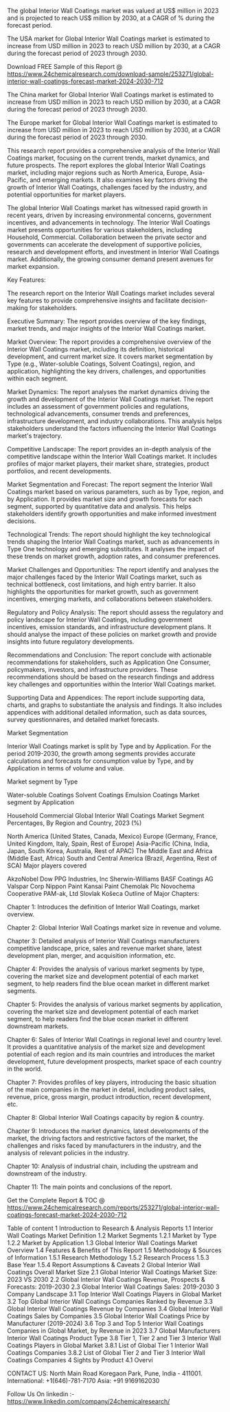 The global Interior Wall Coatings market was valued at US$ million in 2023 and is projected to reach US$ million by 2030, at a CAGR of % during the forecast period.

The USA market for Global Interior Wall Coatings market is estimated to increase from USD million in 2023 to reach USD million by 2030, at a CAGR during the forecast period of 2023 through 2030.

Download FREE Sample of this Report @ https://www.24chemicalresearch.com/download-sample/253271/global-interior-wall-coatings-forecast-market-2024-2030-712

The China market for Global Interior Wall Coatings market is estimated to increase from USD million in 2023 to reach USD million by 2030, at a CAGR during the forecast period of 2023 through 2030.

The Europe market for Global Interior Wall Coatings  market is estimated to increase from USD million in 2023 to reach USD million by 2030, at a CAGR during the forecast period of 2023 through 2030.

This research report provides a comprehensive analysis of the Interior Wall Coatings market, focusing on the current trends, market dynamics, and future prospects. The report explores the global Interior Wall Coatings market, including major regions such as North America, Europe, Asia-Pacific, and emerging markets. It also examines key factors driving the growth of Interior Wall Coatings, challenges faced by the industry, and potential opportunities for market players.

The global Interior Wall Coatings market has witnessed rapid growth in recent years, driven by increasing environmental concerns, government incentives, and advancements in technology. The Interior Wall Coatings market presents opportunities for various stakeholders, including Household, Commercial. Collaboration between the private sector and governments can accelerate the development of supportive policies, research and development efforts, and investment in Interior Wall Coatings market. Additionally, the growing consumer demand present avenues for market expansion.

Key Features:

The research report on the Interior Wall Coatings market includes several key features to provide comprehensive insights and facilitate decision-making for stakeholders.

Executive Summary: The report provides overview of the key findings, market trends, and major insights of the Interior Wall Coatings market.

Market Overview: The report provides a comprehensive overview of the Interior Wall Coatings market, including its definition, historical development, and current market size. It covers market segmentation by Type (e.g., Water-soluble Coatings, Solvent Coatings), region, and application, highlighting the key drivers, challenges, and opportunities within each segment.

Market Dynamics: The report analyses the market dynamics driving the growth and development of the Interior Wall Coatings market. The report includes an assessment of government policies and regulations, technological advancements, consumer trends and preferences, infrastructure development, and industry collaborations. This analysis helps stakeholders understand the factors influencing the Interior Wall Coatings market's trajectory.

Competitive Landscape: The report provides an in-depth analysis of the competitive landscape within the Interior Wall Coatings market. It includes profiles of major market players, their market share, strategies, product portfolios, and recent developments.

Market Segmentation and Forecast: The report segment the Interior Wall Coatings market based on various parameters, such as by Type, region, and by Application. It provides market size and growth forecasts for each segment, supported by quantitative data and analysis. This helps stakeholders identify growth opportunities and make informed investment decisions.

Technological Trends: The report should highlight the key technological trends shaping the Interior Wall Coatings market, such as advancements in Type One technology and emerging substitutes. It analyses the impact of these trends on market growth, adoption rates, and consumer preferences.

Market Challenges and Opportunities: The report identify and analyses the major challenges faced by the Interior Wall Coatings market, such as technical bottleneck, cost limitations, and high entry barrier. It also highlights the opportunities for market growth, such as government incentives, emerging markets, and collaborations between stakeholders.

Regulatory and Policy Analysis: The report should assess the regulatory and policy landscape for Interior Wall Coatings, including government incentives, emission standards, and infrastructure development plans. It should analyse the impact of these policies on market growth and provide insights into future regulatory developments.

Recommendations and Conclusion: The report conclude with actionable recommendations for stakeholders, such as Application One Consumer, policymakers, investors, and infrastructure providers. These recommendations should be based on the research findings and address key challenges and opportunities within the Interior Wall Coatings market.

Supporting Data and Appendices: The report include supporting data, charts, and graphs to substantiate the analysis and findings. It also includes appendices with additional detailed information, such as data sources, survey questionnaires, and detailed market forecasts.

Market Segmentation

Interior Wall Coatings market is split by Type and by Application. For the period 2019-2030, the growth among segments provides accurate calculations and forecasts for consumption value by Type, and by Application in terms of volume and value.

Market segment by Type

Water-soluble Coatings
Solvent Coatings
Emulsion Coatings
Market segment by Application

Household
Commercial
Global Interior Wall Coatings Market Segment Percentages, By Region and Country, 2023 (%)

North America (United States, Canada, Mexico)
Europe (Germany, France, United Kingdom, Italy, Spain, Rest of Europe)
Asia-Pacific (China, India, Japan, South Korea, Australia, Rest of APAC)
The Middle East and Africa (Middle East, Africa)
South and Central America (Brazil, Argentina, Rest of SCA)
Major players covered

AkzoNobel
Dow
PPG Industries, Inc
Sherwin-Williams
BASF Coatings AG
Valspar Corp
Nippon Paint
Kansai Paint
Chemolak Plc
Novochema Cooperative
PAM-ak, Ltd
Slovlak Košeca
Outline of Major Chapters:

Chapter 1: Introduces the definition of Interior Wall Coatings, market overview.

Chapter 2: Global Interior Wall Coatings market size in revenue and volume.

Chapter 3: Detailed analysis of Interior Wall Coatings manufacturers competitive landscape, price, sales and revenue market share, latest development plan, merger, and acquisition information, etc.

Chapter 4: Provides the analysis of various market segments by type, covering the market size and development potential of each market segment, to help readers find the blue ocean market in different market segments.

Chapter 5: Provides the analysis of various market segments by application, covering the market size and development potential of each market segment, to help readers find the blue ocean market in different downstream markets.

Chapter 6: Sales of Interior Wall Coatings in regional level and country level. It provides a quantitative analysis of the market size and development potential of each region and its main countries and introduces the market development, future development prospects, market space of each country in the world.

Chapter 7: Provides profiles of key players, introducing the basic situation of the main companies in the market in detail, including product sales, revenue, price, gross margin, product introduction, recent development, etc.

Chapter 8: Global Interior Wall Coatings capacity by region & country.

Chapter 9: Introduces the market dynamics, latest developments of the market, the driving factors and restrictive factors of the market, the challenges and risks faced by manufacturers in the industry, and the analysis of relevant policies in the industry.

Chapter 10: Analysis of industrial chain, including the upstream and downstream of the industry.

Chapter 11: The main points and conclusions of the report.

Get the Complete Report & TOC @ https://www.24chemicalresearch.com/reports/253271/global-interior-wall-coatings-forecast-market-2024-2030-712

Table of content
1 Introduction to Research & Analysis Reports
1.1 Interior Wall Coatings Market Definition
1.2 Market Segments
1.2.1 Market by Type
1.2.2 Market by Application
1.3 Global Interior Wall Coatings Market Overview
1.4 Features & Benefits of This Report
1.5 Methodology & Sources of Information
1.5.1 Research Methodology
1.5.2 Research Process
1.5.3 Base Year
1.5.4 Report Assumptions & Caveats
2 Global Interior Wall Coatings Overall Market Size
2.1 Global Interior Wall Coatings Market Size: 2023 VS 2030
2.2 Global Interior Wall Coatings Revenue, Prospects & Forecasts: 2019-2030
2.3 Global Interior Wall Coatings Sales: 2019-2030
3 Company Landscape
3.1 Top Interior Wall Coatings Players in Global Market
3.2 Top Global Interior Wall Coatings Companies Ranked by Revenue
3.3 Global Interior Wall Coatings Revenue by Companies
3.4 Global Interior Wall Coatings Sales by Companies
3.5 Global Interior Wall Coatings Price by Manufacturer (2019-2024)
3.6 Top 3 and Top 5 Interior Wall Coatings Companies in Global Market, by Revenue in 2023
3.7 Global Manufacturers Interior Wall Coatings Product Type
3.8 Tier 1, Tier 2 and Tier 3 Interior Wall Coatings Players in Global Market
3.8.1 List of Global Tier 1 Interior Wall Coatings Companies
3.8.2 List of Global Tier 2 and Tier 3 Interior Wall Coatings Companies
4 Sights by Product
4.1 Overvi

CONTACT US:
North Main Road Koregaon Park, Pune, India - 411001.
International: +1(646)-781-7170
Asia: +91 9169162030

Follow Us On linkedin :- https://www.linkedin.com/company/24chemicalresearch/
